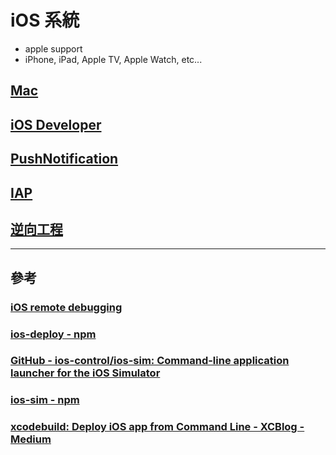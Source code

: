 # iOS 系統

* apple support
* iPhone, iPad, Apple TV, Apple Watch, etc...

## [Mac](./Mac/README.md)

## [iOS Developer](./iOSDeveloper/README.md)

## [PushNotification](./PushNotification/README.md)

## [IAP](./IAP/README.md)

## [逆向工程](./ReverseEngineering/README.md)

---

## 參考

### [iOS remote debugging](https://dev.to/rickey_oak/ios-remote-debugging---a-how-to-guide-2onh)

### [ios-deploy - npm](https://www.npmjs.com/package/ios-deploy)

### [GitHub - ios-control/ios-sim: Command-line application launcher for the iOS Simulator](https://github.com/ios-control/ios-sim)

### [ios-sim - npm](https://www.npmjs.com/package/ios-sim)

### [xcodebuild: Deploy iOS app from Command Line - XCBlog - Medium](https://medium.com/xcblog/xcodebuild-deploy-ios-app-from-command-line-c6defff0d8b8)
